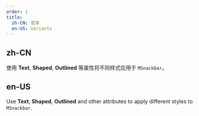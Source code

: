 ```yaml
---
order: 1
title:
  zh-CN: 变体
  en-US: Variants
---
```


## zh-CN

使用 **Text**, **Shaped**, **Outlined** 等属性将不同样式应用于 `MSnackbar`。

## en-US

Use **Text**, **Shaped**, **Outlined** and other attributes to apply different styles to `MSnackbar`.

